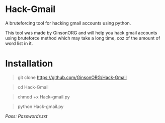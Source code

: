 # Hack-Gmail
A bruteforcing tool for hacking gmail accounts using python.

This tool was made by GinsonORG and will help you hack gmail accounts using bruteforce method which may take a long time,
coz of the amount of word list in it.

# Installation
> git clone https://github.com/GinsonORG/Hack-Gmail

> cd Hack-Gmail

> chmod +x Hack-gmail.py

> python Hack-gmail.py

*Pass: Passwords.txt*
